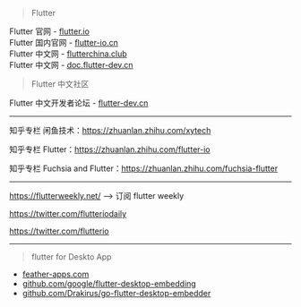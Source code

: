 > Flutter

Flutter 官网 - [flutter.io](https://flutter.io/)  
Flutter 国内官网 - [flutter-io.cn](https://flutter-io.cn/)  
Flutter 中文网 - [flutterchina.club](https://flutterchina.club/)  
Flutter 中文网 - [doc.flutter-dev.cn](http://doc.flutter-dev.cn/)  

> Flutter 中文社区

Flutter 中文开发者论坛 - [flutter-dev.cn](http://flutter-dev.cn/)  


---

知乎专栏 闲鱼技术：https://zhuanlan.zhihu.com/xytech

知乎专栏 Flutter：https://zhuanlan.zhihu.com/flutter-io

知乎专栏 Fuchsia and Flutter：https://zhuanlan.zhihu.com/fuchsia-flutter

---

https://flutterweekly.net/ --> 订阅 flutter weekly

https://twitter.com/flutteriodaily

https://twitter.com/flutterio


---

> flutter for Deskto App

* [feather-apps.com](https://feather-apps.com/)  
* [github.com/google/flutter-desktop-embedding](https://github.com/google/flutter-desktop-embedding)  
* [github.com/Drakirus/go-flutter-desktop-embedder](https://github.com/Drakirus/go-flutter-desktop-embedder)
